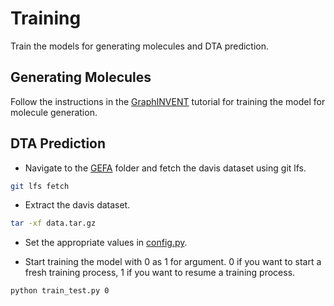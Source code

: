 # Training

Train the models for generating molecules and DTA prediction.

## Generating Molecules

Follow the instructions in the [GraphINVENT](../GraphINVENT/tutorials) tutorial for training the model for molecule generation.

## DTA Prediction

* Navigate to the [GEFA](../GEFA) folder and fetch the davis dataset using git lfs.

```bash
git lfs fetch
```

* Extract the davis dataset.

```bash
tar -xf data.tar.gz
```

* Set the appropriate values in [config.py](../GEFA/config.py).

* Start training the model with 0 as 1 for argument. 0 if you want to start a fresh training process, 1 if you want to resume a training process.

```bash
python train_test.py 0
```
